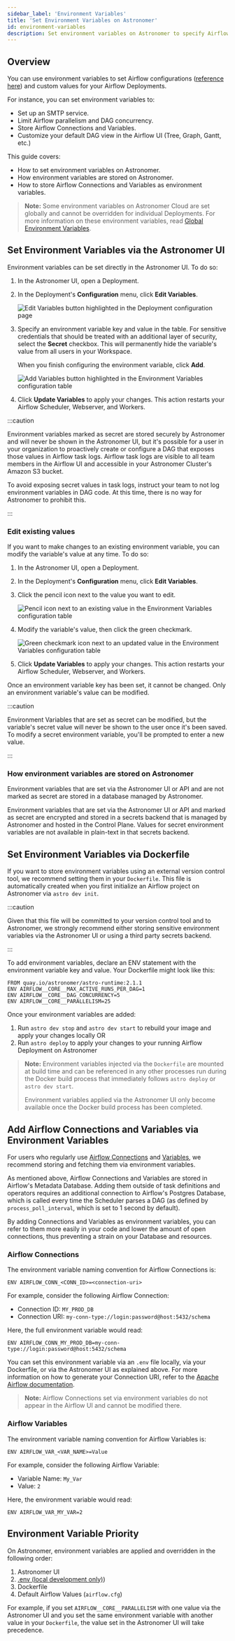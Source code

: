 ```yaml
---
sidebar_label: 'Environment Variables'
title: 'Set Environment Variables on Astronomer'
id: environment-variables
description: Set environment variables on Astronomer to specify Airflow configurations and custom logic.
---
```


## Overview

You can use environment variables to set Airflow configurations ([reference here](https://airflow.apache.org/docs/stable/configurations-ref.html)) and custom values for your Airflow Deployments.

For instance, you can set environment variables to:

- Set up an SMTP service.
- Limit Airflow parallelism and DAG concurrency.
- Store Airflow Connections and Variables.
- Customize your default DAG view in the Airflow UI (Tree, Graph, Gantt, etc.)

This guide covers:

- How to set environment variables on Astronomer.
- How environment variables are stored on Astronomer.
- How to store Airflow Connections and Variables as environment variables.

> **Note:** Some environment variables on Astronomer Cloud are set globally and cannot be overridden for individual Deployments. For more information on these environment variables, read [Global Environment Variables](platform-variables.md).

## Set Environment Variables via the Astronomer UI

Environment variables can be set directly in the Astronomer UI. To do so:

1. In the Astronomer UI, open a Deployment.
2. In the Deployment's **Configuration** menu, click **Edit Variables**.

    ![Edit Variables button highlighted in the Deployment configuration page](/img/docs/edit-variables.png)

3. Specify an environment variable key and value in the table. For sensitive credentials that should be treated with an additional layer of security, select the **Secret** checkbox. This will permanently hide the variable's value from all users in your Workspace.

    When you finish configuring the environment variable, click **Add**.

    ![Add Variables button highlighted in the Environment Variables configuration table](/img/docs/add-variable.png)

4. Click **Update Variables** to apply your changes. This action restarts your Airflow Scheduler, Webserver, and Workers.

:::caution

Environment variables marked as secret are stored securely by Astronomer and will never be shown in the Astronomer UI, but it's possible for a user in your organization to proactively create or configure a DAG that exposes those values in Airflow task logs. Airflow task logs are visible to all team members in the Airflow UI and accessible in your Astronomer Cluster's Amazon S3 bucket.

To avoid exposing secret values in task logs, instruct your team to not log environment variables in DAG code. At this time, there is no way for Astronomer to prohibit this.

:::

### Edit existing values

If you want to make changes to an existing environment variable, you can modify the variable's value at any time. To do so:

1. In the Astronomer UI, open a Deployment.
2. In the Deployment's **Configuration** menu, click **Edit Variables**.
3. Click the pencil icon next to the value you want to edit.

    ![Pencil icon next to an existing value in the Environment Variables configuration table](/img/docs/variable-pencil.png)

4. Modify the variable's value, then click the green checkmark.

    ![Green checkmark icon next to an updated value in the Environment Variables configuration table](/img/docs/variable-checkmark.png)

5. Click **Update Variables** to apply your changes. This action restarts your Airflow Scheduler, Webserver, and Workers.

Once an environment variable key has been set, it cannot be changed. Only an environment variable's value can be modified.

:::caution

Environment Variables that are set as secret can be modified, but the variable's secret value will never be shown to the user once it's been saved. To modify a secret environment variable, you'll be prompted to enter a new value.

:::

### How environment variables are stored on Astronomer

Environment variables that are set via the Astronomer UI or API and are not marked as secret are stored in a database managed by Astronomer.

Environment variables that are set via the Astronomer UI or API and marked as secret are encrypted and stored in a secrets backend that is managed by Astronomer and hosted in the Control Plane. Values for secret environment variables are not available in plain-text in that secrets backend.

## Set Environment Variables via Dockerfile

If you want to store environment variables using an external version control tool, we recommend setting them in your `Dockerfile`. This file is automatically created when you first initialize an Airflow project on Astronomer via `astro dev init`.

:::caution

Given that this file will be committed to your version control tool and to Astronomer, we strongly recommend either storing sensitive environment variables via the Astronomer UI or using a third party secrets backend.

:::

To add environment variables, declare an ENV statement with the environment variable key and value. Your Dockerfile might look like this:

```
FROM quay.io/astronomer/astro-runtime:2.1.1
ENV AIRFLOW__CORE__MAX_ACTIVE_RUNS_PER_DAG=1
ENV AIRFLOW__CORE__DAG_CONCURRENCY=5
ENV AIRFLOW__CORE__PARALLELISM=25
```

Once your environment variables are added:

1. Run `astro dev stop` and `astro dev start` to rebuild your image and apply your changes locally OR
2. Run `astro deploy` to apply your changes to your running Airflow Deployment on Astronomer

> **Note:** Environment variables injected via the `Dockerfile` are mounted at build time and can be referenced in any other processes run during the Docker build process that immediately follows `astro deploy` or `astro dev start`.
>
> Environment variables applied via the Astronomer UI only become available once the Docker build process has been completed.

## Add Airflow Connections and Variables via Environment Variables

For users who regularly use [Airflow Connections](https://airflow.apache.org/docs/apache-airflow/stable/concepts/connections.html) and [Variables](https://airflow.apache.org/docs/apache-airflow/stable/concepts/variables.html), we recommend storing and fetching them via environment variables.

As mentioned above, Airflow Connections and Variables are stored in Airflow's Metadata Database. Adding them outside of task definitions and operators requires an additional connection to Airflow's Postgres Database, which is called every time the Scheduler parses a DAG (as defined by `process_poll_interval`, which is set to 1 second by default).

By adding Connections and Variables as environment variables, you can refer to them more easily in your code and lower the amount of open connections, thus preventing a strain on your Database and resources.

### Airflow Connections

The environment variable naming convention for Airflow Connections is:

```
ENV AIRFLOW_CONN_<CONN_ID>=<connection-uri>
```

For example, consider the following Airflow Connection:

- Connection ID: `MY_PROD_DB`
- Connection URI: `my-conn-type://login:password@host:5432/schema`

Here, the full environment variable would read:

```
ENV AIRFLOW_CONN_MY_PROD_DB=my-conn-type://login:password@host:5432/schema
```

You can set this environment variable via an `.env` file locally, via your Dockerfile, or via the Astronomer UI as explained above. For more information on how to generate your Connection URI, refer to the [Apache Airflow documentation](https://airflow.apache.org/docs/stable/howto/connection/index.html#generating-connection-uri).

> **Note:** Airflow Connections set via environment variables do not appear in the Airflow UI and cannot be modified there.

### Airflow Variables

The environment variable naming convention for Airflow Variables is:

```
ENV AIRFLOW_VAR_<VAR_NAME>=Value
```

For example, consider the following Airflow Variable:

- Variable Name: `My_Var`
- Value: `2`

Here, the environment variable would read:

```
ENV AIRFLOW_VAR_MY_VAR=2
```

## Environment Variable Priority

On Astronomer, environment variables are applied and overridden in the following order:

1. Astronomer UI
2. [.env (local development only)](develop-project.md#set-environment-variables-via-env-local-development-only))
3. Dockerfile
4. Default Airflow Values (`airflow.cfg`)

For example, if you set `AIRFLOW__CORE__PARALLELISM` with one value via the Astronomer UI and you set the same environment variable with another value in your `Dockerfile`, the value set in the Astronomer UI will take precedence.
